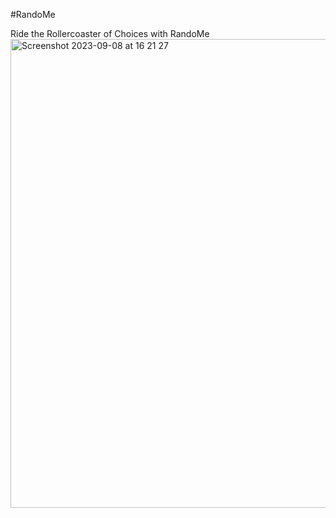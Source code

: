 #RandoMe

Ride the Rollercoaster of Choices with RandoMe
<img width="750" alt="Screenshot 2023-09-08 at 16 21 27" src="https://github.com/rutipop/RandoMe/assets/29456431/6b98e8dc-07d3-4f7b-92de-0a2a94c745f3">
